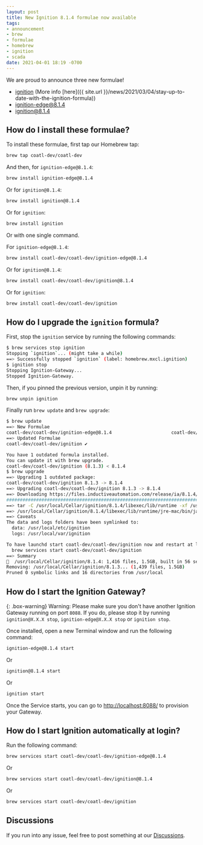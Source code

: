 ```yaml
---
layout: post
title: New Ignition 8.1.4 formulae now available
tags:
- announcement
- brew
- formulae
- homebrew
- ignition
- scada
date: 2021-04-01 18:19 -0700
---
```

We are proud to announce three new formulae!

- [ignition](https://formulae.coatl.dev/formula/ignition) (More info [here]({{ site.url }}/news/2021/03/04/stay-up-to-date-with-the-ignition-formula))
- [ignition-edge@8.1.4](https://formulae.coatl.dev/formula/ignition-edge@8.1.4)
- [ignition@8.1.4](https://formulae.coatl.dev/formula/ignition@8.1.4)

## How do I install these formulae?

To install these formulae, first tap our Homebrew tap:

```bash
brew tap coatl-dev/coatl-dev
```

And then, for `ignition-edge@8.1.4`:

```bash
brew install ignition-edge@8.1.4
```

Or for `ignition@8.1.4`:

```bash
brew install ignition@8.1.4
```

Or for `ignition`:

```bash
brew install ignition
```

Or with one single command.

For `ignition-edge@8.1.4`:

```bash
brew install coatl-dev/coatl-dev/ignition-edge@8.1.4
```

Or for `ignition@8.1.4`:

```bash
brew install coatl-dev/coatl-dev/ignition@8.1.4
```

Or for `ignition`:

```bash
brew install coatl-dev/coatl-dev/ignition
```

## How do I upgrade the `ignition` formula?

First, stop the `ignition` service by running the following commands:

```bash
$ brew services stop ignition
Stopping `ignition`... (might take a while)
==> Successfully stopped `ignition` (label: homebrew.mxcl.ignition)
$ ignition stop
Stopping Ignition-Gateway...
Stopped Ignition-Gateway.
```

Then, if you pinned the previous version, unpin it by running:

```bash
brew unpin ignition
```

Finally run `brew update` and `brew upgrade`:

```bash
$ brew update
==> New Formulae
coatl-dev/coatl-dev/ignition-edge@8.1.4                      coatl-dev/coatl-dev/ignition@8.1.4
==> Updated Formulae
coatl-dev/coatl-dev/ignition ✔

You have 1 outdated formula installed.
You can update it with brew upgrade.
coatl-dev/coatl-dev/ignition (8.1.3) < 8.1.4
$ brew upgrade
==> Upgrading 1 outdated package:
coatl-dev/coatl-dev/ignition 8.1.3 -> 8.1.4
==> Upgrading coatl-dev/coatl-dev/ignition 8.1.3 -> 8.1.4 
==> Downloading https://files.inductiveautomation.com/release/ia/8.1.4/20210401-0932/Ignition-osx-8.1.4.zip
######################################################################## 100.0%
==> tar -C /usr/local/Cellar/ignition/8.1.4/libexec/lib/runtime -xf /usr/local/Cellar/ignition/8.1.4/libexec/lib/runtime
==> /usr/local/Cellar/ignition/8.1.4/libexec/lib/runtime/jre-mac/bin/java -classpath /usr/local/Cellar/ignition/8.1.4/li
==> Caveats
The data and logs folders have been symlinked to:
  data: /usr/local/etc/ignition
  logs: /usr/local/var/ignition

To have launchd start coatl-dev/coatl-dev/ignition now and restart at login:
  brew services start coatl-dev/coatl-dev/ignition
==> Summary
🍺  /usr/local/Cellar/ignition/8.1.4: 1,416 files, 1.5GB, built in 56 seconds
Removing: /usr/local/Cellar/ignition/8.1.3... (1,439 files, 1.5GB)
Pruned 0 symbolic links and 16 directories from /usr/local
```

## How do I start the Ignition Gateway?

{: .box-warning}
Warning: Please make sure you don't have another Ignition Gateway running on port `8088`. If you do, please stop it by running `ignition@X.X.X stop`, `ignition-edge@X.X.X stop` or `ignition stop`.

Once installed, open a new Terminal window and run the following command:

```bash
ignition-edge@8.1.4 start
```

Or

```bash
ignition@8.1.4 start
```

Or

```bash
ignition start
```

Once the Service starts, you can go to <http://localhost:8088/> to provision your Gateway.

## How do I start Ignition automatically at login?

Run the following command:

```bash
brew services start coatl-dev/coatl-dev/ignition-edge@8.1.4
```

Or

```bash
brew services start coatl-dev/coatl-dev/ignition@8.1.4
```

Or

```bash
brew services start coatl-dev/coatl-dev/ignition
```

## Discussions

If you run into any issue, feel free to post something at our [Discussions](https://github.com/coatl-dev/discussions/discussions).
